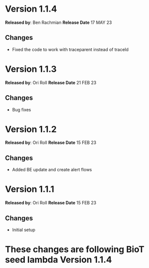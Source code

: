 # Version 1.1.4

**Released by**: Ben Rachmian **Release Date** 17 MAY 23

## Changes

- Fixed the code to work with traceparent instead of traceId

# Version 1.1.3

**Released by**: Ori Roll **Release Date** 21 FEB 23

## Changes

- Bug fixes
# Version 1.1.2

**Released by**: Ori Roll **Release Date** 15 FEB 23

## Changes

- Added BE update and create alert flows
# Version 1.1.1

**Released by**: Ori Roll **Release Date** 15 FEB 23

## Changes

- Initial setup

# These changes are following BioT seed lambda Version 1.1.4